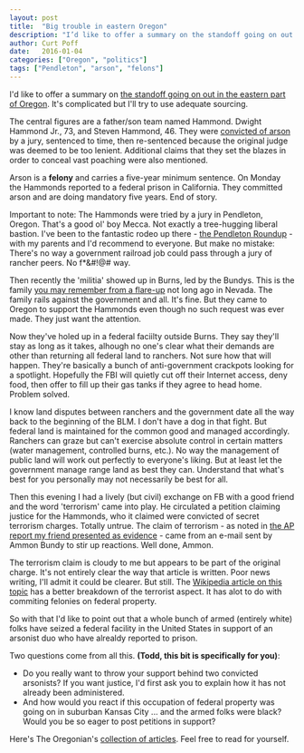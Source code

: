 ```yaml
---
layout: post
title:  "Big trouble in eastern Oregon"
description: "I’d like to offer a summary on the standoff going on out in the eastern part of Oregon. It’s complicated but I’ll try to use adequate sourcing."
author: Curt Poff
date:   2016-01-04
categories: ["Oregon", "politics"]
tags: ["Pendleton", "arson", "felons"]
---
```


I'd like to offer a summary on [the standoff going on out in the eastern part of Oregon](http://www.oregonlive.com/pacific-northwest-news/index.ssf/2016/01/oregon_standoff.html). It's complicated but I'll try to use adequate sourcing.

<!--more-->

The central figures are a father/son team named Hammond. Dwight Hammond Jr., 73, and Steven Hammond, 46. They were [convicted of arson](http://www.justice.gov/usao-or/pr/eastern-oregon-ranchers-convicted-arson-resentenced-five-years-prison) by a jury, sentenced to time, then re-sentenced because the original judge was deemed to be too lenient. Additional claims that they set the blazes in order to conceal vast poaching were also mentioned.

Arson is a **felony** and carries a five-year minimum sentence. On Monday the Hammonds reported to a federal prison in California. They committed arson and are doing mandatory five years. End of story. 

Important to note: The Hammonds were tried by a jury in Pendleton, Oregon. That's a good ol' boy Mecca. Not exactly a tree-hugging liberal bastion. I've been to the fantastic rodeo up there - [the Pendleton Roundup](http://www.pendletonroundup.com/) - with my parents and I'd recommend to everyone. But make no mistake: There's no way a government railroad job could pass through a jury of rancher peers. No f*&#!@# way.

Then recently the 'militia' showed up in Burns, led by the Bundys. This is the family [you may remember from a flare-up](https://en.wikipedia.org/wiki/Bundy_standoff) not long ago in Nevada. The family rails against the government and all. It's fine. But they came to Oregon to support the Hammonds even though no such request was ever made. They just want the attention.

Now they've holed up in a federal faciilty outside Burns. They say they'll stay as long as it takes, alhough no one's clear what their demands are other than returning all federal land to ranchers. Not sure how that will happen. They're basically a bunch of anti-government crackpots looking for a spotlight. Hopefully the FBI will quietly cut off their Internet access, deny food, then offer to fill up their gas tanks if they agree to head home. Problem solved.

I know land disputes between ranchers and the government date all the way back to the beginning of the BLM. I don't have a dog in that fight. But federal land is maintained for the common good and managed accordingly. Ranchers can graze but can't exercise absolute control in certain matters (water management, controlled burns, etc.). No way the management of public land will work out perfectly to everyone's liking. But at least let the government manage range land as best they can. Understand that what's best for you personally may not necessarily be best for all.

Then this evening I had a lively (but civil) exchange on FB with a good friend and the word 'terrorism' came into play. He circulated a petition claiming justice for the Hammonds, who it claimed were convicted of secret terrorism charges. Totally untrue. The claim of terrorism - as noted in [the AP report my friend presented as evidence](http://www.usnews.com/news/us/articles/2016-01-01/oregon-ranching-case-sparks-anti-government-sentiment) - came from an e-mail sent by Ammon Bundy to stir up reactions. Well done, Ammon. 

The terrorism claim is cloudy to me but appears to be part of the original charge. It's not entirely clear the way that article is written. Poor news writing, I'll admit it could be clearer. But still. The [Wikipedia article on this topic](https://en.wikipedia.org/wiki/Militia_occupation_of_the_Malheur_National_Wildlife_Refuge) has a better breakdown of the terrorist aspect. It has alot to do with commiting felonies on federal property.

So with that I'd like to point out that a whole bunch of armed (entirely white) folks have seized a federal facility in the United States in support of an arsonist duo who have alrealdy reported to prison. 

Two questions come from all this. **(Todd, this bit is specifically for you)**:

* Do you really want to throw your support behind two convicted arsonists? If you want justice, I'd first ask you to explain how it has not already been administered.
* And how would you react if this occupation of federal property was going on in suburban Kansas City ... and the armed folks were black? Would you be so eager to post petitions in support?

Here's The Oregonian's [collection of articles](http://topics.oregonlive.com/tag/showdown%20in%20burns/). Feel free to read for yourself.
